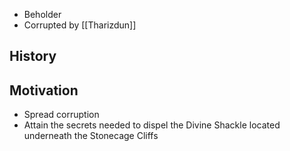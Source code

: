 * Beholder
* Corrupted by [[Tharizdun]]

## History


## Motivation

* Spread corruption
* Attain the secrets needed to dispel the Divine Shackle located underneath the Stonecage Cliffs
